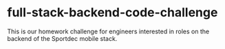 # full-stack-backend-code-challenge
This is our homework challenge for engineers interested in roles on the backend of the Sportdec mobile stack.
